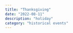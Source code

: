 ```yaml
---
title: "Thanksgiving"
date: "2022-08-11"
description: "holiday"
category: "historical events"
---
```

